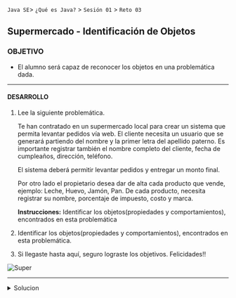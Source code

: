  
 `Java SE`> `¿Qué es Java?` > `Sesión 01` > `Reto 03`		

## Supermercado - Identificación de Objetos

### OBJETIVO 

- El alumno será capaz de reconocer los objetos en una problemática dada.

<hr> 

#### DESARROLLO

1. Lee la siguiente problemática.

   Te han contratado en un supermercado local para crear un sistema que permita levantar pedidos vía web.
   El cliente necesita un usuario que se generará partiendo del nombre y la primer letra del apellido paterno. Es importante    registrar también el nombre completo del cliente, fecha de cumpleaños, dirección, teléfono. 

   El sistema deberá permitir levantar pedidos y entregar un monto final.

   Por otro lado el propietario desea dar de alta cada producto que vende, ejemplo: Leche, Huevo, Jamón, Pan. 
   De cada producto, necesita registrar su nombre, porcentaje de impuesto, costo y marca.

   <b> Instrucciones:</b> Identificar los objetos(propiedades y comportamientos), encontrados en  esta problemática

2. Identificar los objetos(propiedades y comportamientos), encontrados en esta problemática.

3. Si llegaste hasta aquí, seguro lograste los objetivos. Felicidades!!

![Super](https://user-images.githubusercontent.com/56565204/67175810-1f257e80-f38d-11e9-9bfb-f681887e0ad9.png)

<hr>

<details>
	<summary>Solucion</summary>
	<p> 1. Leer problemática. </p>
	<p> 2. Crear una lista con los objetos identificados, así como sus propiedades y comportamientos. </p>
	<p> Solución - objetos encontrados: Usuario, Pedido, Producto </p>
</details>
